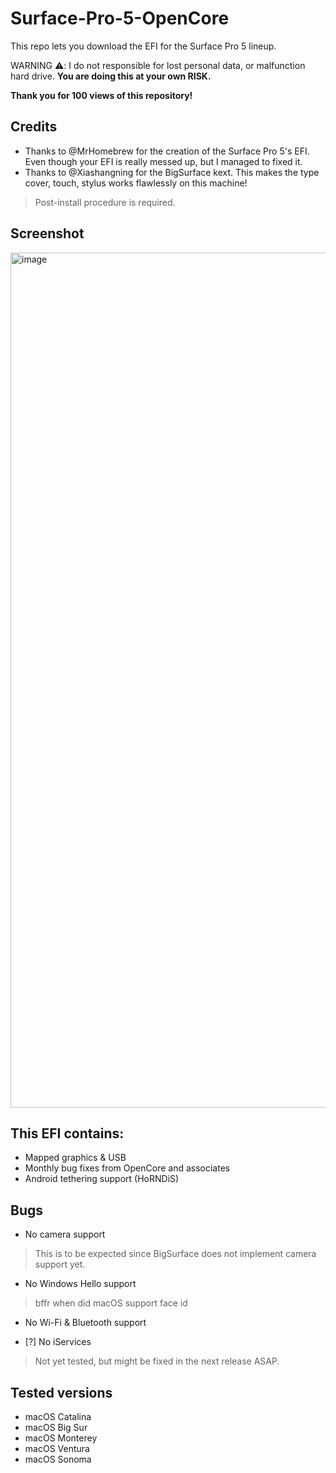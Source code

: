 # Surface-Pro-5-OpenCore

This repo lets you download the EFI for the Surface Pro 5 lineup.

WARNING ⚠️: I  do not responsible for lost personal data, or malfunction hard drive. **You are doing this at your own RISK.**

**Thank you for 100 views of this repository!**

## Credits
+ Thanks to @MrHomebrew for the creation of the Surface Pro 5's EFI. Even though your EFI is really messed up, but I managed to fixed it.
+ Thanks to @Xiashangning for the BigSurface kext. This makes the type cover, touch, stylus works flawlessly on this machine!
> Post-install procedure is required.

## Screenshot
<img width="1368" alt="image" src="https://github.com/PGBSean/Surface-Pro-5-OpenCore/assets/97381104/6b836385-6148-4c61-88de-3711c060a834">



## This EFI contains:
+ Mapped graphics & USB
+ Monthly bug fixes from OpenCore and associates
+ Android tethering support (HoRNDiS)

## Bugs
+ No camera support
> This is to be expected since BigSurface does not implement camera support yet.

+ No Windows Hello support
> bffr when did macOS support face id

+ No Wi-Fi & Bluetooth support

+ [?] No iServices
> Not yet tested, but might be fixed in the next release ASAP.


## Tested versions
+ macOS Catalina
+ macOS Big Sur
+ macOS Monterey
+ macOS Ventura
+ macOS Sonoma

